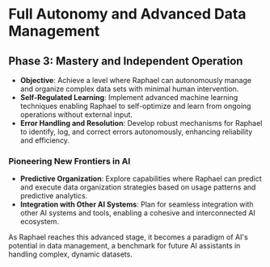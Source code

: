 # Full Autonomy and Advanced Data Management

## Phase 3: Mastery and Independent Operation

- **Objective**: Achieve a level where Raphael can autonomously manage and organize complex data sets with minimal human intervention.
- **Self-Regulated Learning**: Implement advanced machine learning techniques enabling Raphael to self-optimize and learn from ongoing operations without external input.
- **Error Handling and Resolution**: Develop robust mechanisms for Raphael to identify, log, and correct errors autonomously, enhancing reliability and efficiency.

### Pioneering New Frontiers in AI

- **Predictive Organization**: Explore capabilities where Raphael can predict and execute data organization strategies based on usage patterns and predictive analytics.
- **Integration with Other AI Systems**: Plan for seamless integration with other AI systems and tools, enabling a cohesive and interconnected AI ecosystem.

As Raphael reaches this advanced stage, it becomes a paradigm of AI's potential in data management, a benchmark for future AI assistants in handling complex, dynamic datasets.
